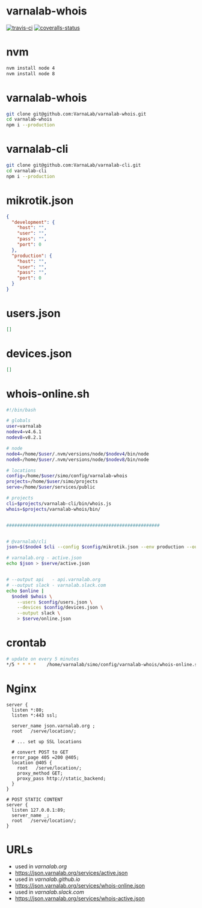 
# varnalab-whois

[![travis-ci]][travis] [![coveralls-status]][coveralls]


# nvm

```bash
nvm install node 4
nvm install node 8
```


# varnalab-whois

```bash
git clone git@github.com:VarnaLab/varnalab-whois.git
cd varnalab-whois
npm i --production
```


# varnalab-cli

```bash
git clone git@github.com:VarnaLab/varnalab-cli.git
cd varnalab-cli
npm i --production
```


# mikrotik.json

```json
{
  "development": {
    "host": "",
    "user": "",
    "pass": "",
    "port": 0
  },
  "production": {
    "host": "",
    "user": "",
    "pass": "",
    "port": 0
  }
}
```


# users.json

```json
[]
```

# devices.json

```json
[]
```

# whois-online.sh

```bash
#!/bin/bash

# globals
user=varnalab
nodev4=v4.6.1
nodev8=v8.2.1

# node
node4=/home/$user/.nvm/versions/node/$nodev4/bin/node
node8=/home/$user/.nvm/versions/node/$nodev8/bin/node

# locations
config=/home/$user/simo/config/varnalab-whois
projects=/home/$user/simo/projects
serve=/home/$user/services/public

# projects
cli=$projects/varnalab-cli/bin/whois.js
whois=$projects/varnalab-whois/bin/


#########################################################


# @varnalab/cli
json=$($node4 $cli --config $config/mikrotik.json --env production --output json)

# varnalab.org - active.json
echo $json > $serve/active.json


# --output api   - api.varnalab.org
# --output slack - varnalab.slack.com
echo $online |
  $node8 $whois \
    --users $config/users.json \
    --devices $config/devices.json \
    --output slack \
    > $serve/online.json
```


# crontab

```bash
# update on every 5 minutes
*/5 * * * *    /home/varnalab/simo/config/varnalab-whois/whois-online.sh
```


# Nginx

```nginx
server {
  listen *:80;
  listen *:443 ssl;

  server_name json.varnalab.org ;
  root   /serve/location/;

  # ... set up SSL locations

  # convert POST to GET
  error_page 405 =200 @405;
  location @405 {
    root   /serve/location/;
    proxy_method GET;
    proxy_pass http://static_backend;
  }
}

# POST STATIC CONTENT
server {
  listen 127.0.0.1:89;
  server_name _;
  root   /serve/location/;
}
```


# URLs

- used in *varnalab.org*
- https://json.varnalab.org/services/active.json
- used in *varnalab.github.io*
- https://json.varnalab.org/services/whois-online.json
- used in *varnalab.slack.com*
- https://json.varnalab.org/services/whois-active.json


[travis-ci]: https://img.shields.io/travis/VarnaLab/varnalab-whois/master.svg?style=flat-square (Build Status - Travis CI)
[coveralls-status]: https://img.shields.io/coveralls/VarnaLab/varnalab-whois.svg?style=flat-square (Test Coverage - Coveralls)

[travis]: https://travis-ci.org/VarnaLab/varnalab-whois
[coveralls]: https://coveralls.io/github/VarnaLab/varnalab-whois
